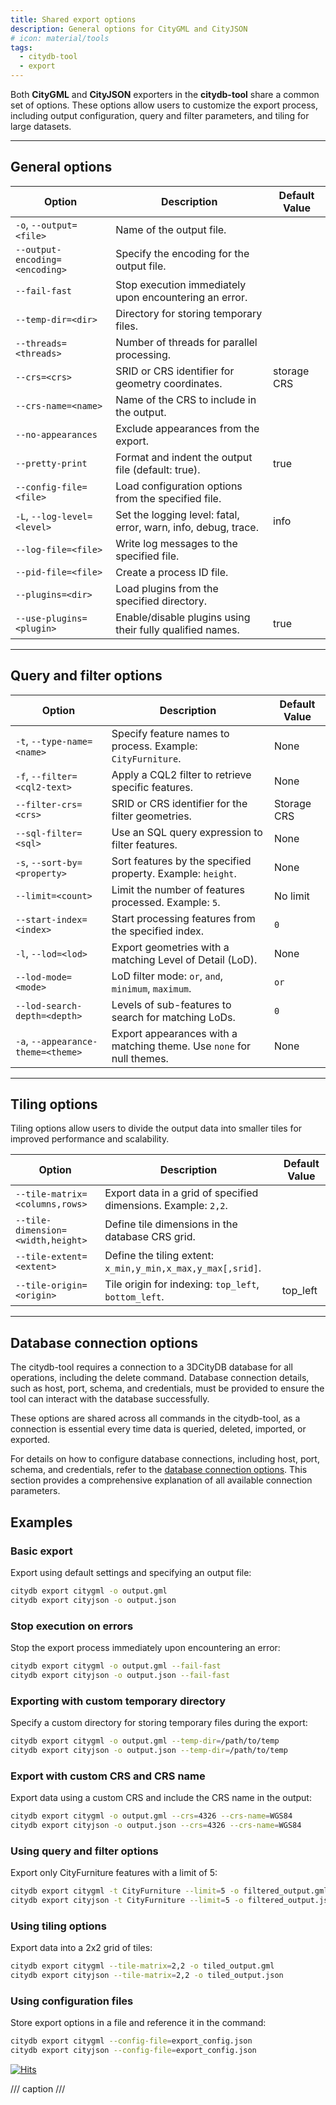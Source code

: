 ```yaml
---
title: Shared export options
description: General options for CityGML and CityJSON
# icon: material/tools
tags:
  - citydb-tool
  - export
---
```


Both **CityGML** and **CityJSON** exporters in the **citydb-tool** share a common set of options.
These options allow users to customize the export process, including output configuration, query and
filter parameters, and tiling for large datasets.

---

## General options

| Option                        | Description                                              | Default Value |
|-------------------------------|----------------------------------------------------------|---------------|
| `-o`, `--output=<file>`       | Name of the output file.                                 |               |
| `--output-encoding=<encoding>`| Specify the encoding for the output file.                |               |
| `--fail-fast`                 | Stop execution immediately upon encountering an error.  |               |
| `--temp-dir=<dir>`            | Directory for storing temporary files.                  |               |
| `--threads=<threads>`         | Number of threads for parallel processing.              |               |
| `--crs=<crs>`                 | SRID or CRS identifier for geometry coordinates.         | storage CRS   |
| `--crs-name=<name>`           | Name of the CRS to include in the output.               |               |
| `--no-appearances`            | Exclude appearances from the export.                    |               |
| `--pretty-print`              | Format and indent the output file (default: true).      | true          |
| `--config-file=<file>`        | Load configuration options from the specified file.     |               |
| `-L`, `--log-level=<level>`   | Set the logging level: fatal, error, warn, info, debug, trace. | info      |
| `--log-file=<file>`           | Write log messages to the specified file.               |               |
| `--pid-file=<file>`           | Create a process ID file.                               |               |
| `--plugins=<dir>`             | Load plugins from the specified directory.              |               |
| `--use-plugins=<plugin>`      | Enable/disable plugins using their fully qualified names. | true          |

---

## Query and filter options

| Option                        | Description                                              | Default Value      |
|-------------------------------|----------------------------------------------------------|--------------------|
| `-t`, `--type-name=<name>`    | Specify feature names to process. Example: `CityFurniture`. | None               |
| `-f`, `--filter=<cql2-text>`  | Apply a CQL2 filter to retrieve specific features.       | None               |
| `--filter-crs=<crs>`          | SRID or CRS identifier for the filter geometries.        | Storage CRS        |
| `--sql-filter=<sql>`          | Use an SQL query expression to filter features.          | None               |
| `-s`, `--sort-by=<property>`  | Sort features by the specified property. Example: `height`. | None               |
| `--limit=<count>`             | Limit the number of features processed. Example: `5`.    | No limit           |
| `--start-index=<index>`       | Start processing features from the specified index.      | `0`                |
| `-l`, `--lod=<lod>`           | Export geometries with a matching Level of Detail (LoD). | None               |
| `--lod-mode=<mode>`           | LoD filter mode: `or`, `and`, `minimum`, `maximum`.      | `or`               |
| `--lod-search-depth=<depth>`  | Levels of sub-features to search for matching LoDs.      | `0`                |
| `-a`, `--appearance-theme=<theme>` | Export appearances with a matching theme. Use `none` for null themes. | None               |

---

## Tiling options

Tiling options allow users to divide the output data into smaller tiles for improved performance and scalability.

| Option                          | Description                                              | Default Value |
|---------------------------------|----------------------------------------------------------|---------------|
| `--tile-matrix=<columns,rows>`  | Export data in a grid of specified dimensions. Example: `2,2`. |               |
| `--tile-dimension=<width,height>`| Define tile dimensions in the database CRS grid.         |               |
| `--tile-extent=<extent>`        | Define the tiling extent: `x_min,y_min,x_max,y_max[,srid]`. |               |
| `--tile-origin=<origin>`        | Tile origin for indexing: `top_left`, `bottom_left`. | top_left |

---

## Database connection options

The citydb-tool requires a connection to a 3DCityDB database for all operations, including the delete command.
Database connection details, such as host, port, schema, and credentials, must be provided to ensure the
tool can interact with the database successfully.

These options are shared across all commands in the citydb-tool, as a connection is essential every time data
is queried, deleted, imported, or exported.

For details on how to configure database connections, including host, port, schema, and credentials,
refer to the [database connection options](db-connection.md). This section provides a comprehensive explanation of
all available connection parameters.

## Examples

### Basic export

Export using default settings and specifying an output file:

```bash
citydb export citygml -o output.gml
citydb export cityjson -o output.json
```

### Stop execution on errors

Stop the export process immediately upon encountering an error:

```bash
citydb export citygml -o output.gml --fail-fast
citydb export cityjson -o output.json --fail-fast
```

### Exporting with custom temporary directory

Specify a custom directory for storing temporary files during the export:

```bash
citydb export citygml -o output.gml --temp-dir=/path/to/temp
citydb export cityjson -o output.json --temp-dir=/path/to/temp
```

### Export with custom CRS and CRS name

Export data using a custom CRS and include the CRS name in the output:

```bash
citydb export citygml -o output.gml --crs=4326 --crs-name=WGS84
citydb export cityjson -o output.json --crs=4326 --crs-name=WGS84
```

### Using query and filter options

Export only CityFurniture features with a limit of 5:

```bash
citydb export citygml -t CityFurniture --limit=5 -o filtered_output.gml
citydb export cityjson -t CityFurniture --limit=5 -o filtered_output.json
```

### Using tiling options

Export data into a 2x2 grid of tiles:

```bash
citydb export citygml --tile-matrix=2,2 -o tiled_output.gml
citydb export cityjson --tile-matrix=2,2 -o tiled_output.json
```

### Using configuration files

Store export options in a file and reference it in the command:

```bash
citydb export citygml --config-file=export_config.json
citydb export cityjson --config-file=export_config.json
```

[![Hits](https://hits.seeyoufarm.com/api/count/incr/badge.svg?url=https%3A%2F%2F3dcitydb.github.io%2F3dcitydb-mkdocs%2Fcitydb-tool%2Fexport_shared_options%2F&count_bg=%2379C83D&title_bg=%23555555&icon=&icon_color=%23E7E7E7&title=Visitors&edge_flat=false)](https://hits.seeyoufarm.com/#history)

/// caption
///
